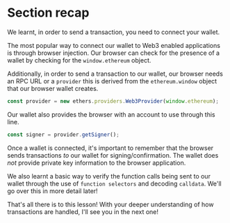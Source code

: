# Section recap

We learnt, in order to send a transaction, you need to connect your wallet.

The most popular way to connect our wallet to Web3 enabled applications is through browser injection. Our browser can check for the presence of a wallet by checking for the `window.ethereum` object.

Additionally, in order to send a transaction to our wallet, our browser needs an RPC URL or a `provider` this is derived from the `ethereum.window` object that our browser wallet creates.

```js
const provider = new ethers.providers.Web3Provider(window.ethereum);
```

Our wallet also provides the browser with an account to use through this line.

```js
const signer = provider.getSigner();
```

Once a wallet is connected, it's important to remember that the browser sends transactions _to_ our wallet for signing/confirmation. The wallet does _not_ provide private key information to the browser application.

We also learnt a basic way to verify the function calls being sent to our wallet through the use of `function selectors` and decoding `calldata`. We'll go over this in more detail later!

That's all there is to this lesson! With your deeper understanding of how transactions are handled, I'll see you in the next one!
